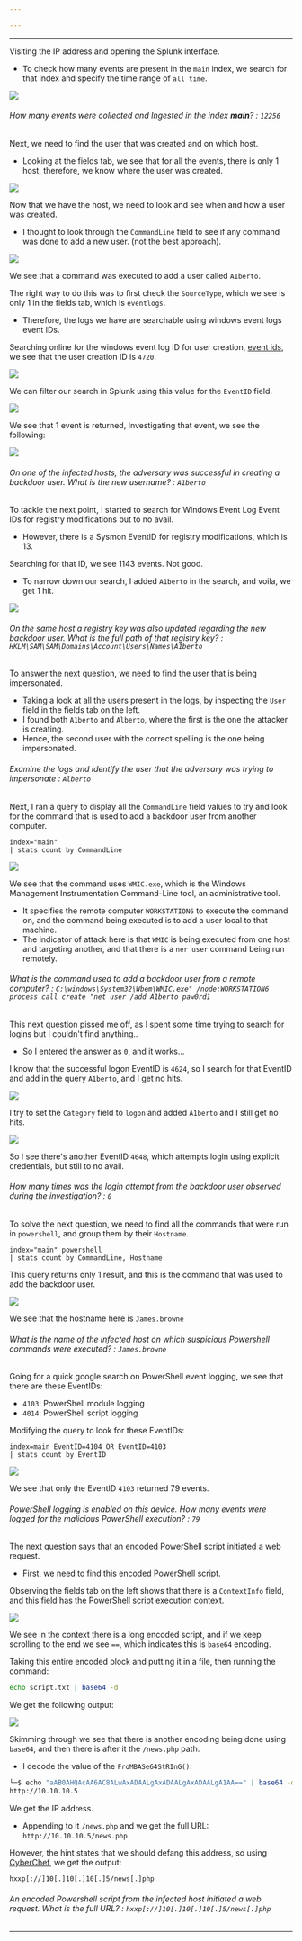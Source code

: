 ```yaml
---

---
```


---

Visiting the IP address and opening the Splunk interface.
- To check how many events are present in the `main` index, we search for that index and specify the time range of `all time`.

![](./screenshots/splunk-1.png)

###### How many events were collected and Ingested in the index **main**? : `12256`

Next, we need to find the user that was created and on which host.
- Looking at the fields tab, we see that for all the events, there is only 1 host, therefore, we know where the user was created.

![](./screenshots/splunk-2.png)

Now that we have the host, we need to look and see when and how a user was created.
- I thought to look through the `CommandLine` field to see if any command was done to add a new user. (not the best approach).

![](./screenshots/splunk-3.png)

We see that a command was executed to add a user called `A1berto`.

The right way to do this was to first check the `SourceType`, which we see is only 1 in the fields tab, which is `eventlogs`.
- Therefore, the logs we have are searchable using windows event logs event IDs.

Searching online for the windows event log ID for user creation, [event ids](https://www.ultimatewindowssecurity.com/securitylog/encyclopedia/), we see that the user creation ID is `4720`.

![](./screenshots/splunk-4.png)

We can filter our search in Splunk using this value for the `EventID` field.

![](./screenshots/splunk-5.png)

We see that 1 event is returned, Investigating that event, we see the following:

![](./screenshots/splunk-6.png)

###### On one of the infected hosts, the adversary was successful in creating a backdoor user. What is the new username? : `A1berto`

To tackle the next point, I started to search for Windows Event Log Event IDs for registry modifications but to no avail.
- However, there is a Sysmon EventID for registry modifications, which is 13.

Searching for that ID, we see 1143 events. Not good.
- To narrow down our search, I added `A1berto` in the search, and voila, we get 1 hit.

![](./screenshots/Splunk-7.png)

###### On the same host a registry key was also updated regarding the new backdoor user. What is the full path of that registry key? : `HKLM\SAM\SAM\Domains\Account\Users\Names\A1berto`

To answer the next question, we need to find the user that is being impersonated.
- Taking a look at all the users present in the logs, by inspecting the `User` field in the fields tab on the left. 
- I found both `A1berto` and `Alberto`, where the first is the one the attacker is creating.
- Hence, the second user with the correct spelling is the one being impersonated.

###### Examine the logs and identify the user that the adversary was trying to impersonate : `Alberto`

Next, I ran a query to display all the `CommandLine` field values to try and look for the command that is used to add a backdoor user from another computer.

```
index="main" 
| stats count by CommandLine
```

![](./screenshots/Splunk-8.png)

We see that the command uses `WMIC.exe`, which is the Windows Management Instrumentation Command-Line tool, an administrative tool.
- It specifies the remote computer `WORKSTATION6` to execute the command on, and the command being executed is to add a user local to that machine.
- The indicator of attack here is that `WMIC` is being executed from one host and targeting another, and that there is a `ner user` command being run remotely.

###### What is the command used to add a backdoor user from a remote computer? : `C:\windows\System32\Wbem\WMIC.exe" /node:WORKSTATION6 process call create "net user /add A1berto paw0rd1`

This next question pissed me off, as I spent some time trying to search for logins but I couldn't find anything..
- So I entered the answer as `0`, and it works...

I know that the successful logon EventID is `4624`, so I search for that EventID and add in the query `A1berto`, and I get no hits.

![](./screenshots/Splunk-9.png)

I try to set the `Category` field to `logon` and added `A1berto` and I still get no hits.

![](./screenshots/Splunk-10.png)

So I see there's another EventID `4648`, which attempts login using explicit credentials, but still to no avail.

###### How many times was the login attempt from the backdoor user observed during the investigation? : `0`

To solve the next question, we need to find all the commands that were run in `powershell`, and group them by their `Hostname`.
```
index="main" powershell
| stats count by CommandLine, Hostname
```

This query returns only 1 result, and this is the command that was used to add the backdoor user.

![](./screenshots/Splunk-11.png)

We see that the hostname here is `James.browne`

###### What is the name of the infected host on which suspicious Powershell commands were executed? : `James.browne`

Going for a quick google search on PowerShell event logging, we see that there are these EventIDs:
- `4103`: PowerShell module logging
- `4014`: PowerShell script logging

Modifying the query to look for these EventIDs:
```
index=main EventID=4104 OR EventID=4103
| stats count by EventID
```

![](./screenshots/Splunk-12.png)

We see that only the EventID `4103` returned 79 events.

###### PowerShell logging is enabled on this device. How many events were logged for the malicious PowerShell execution? : `79`

The next question says that an encoded PowerShell script initiated a web request.
- First, we need to find this encoded PowerShell script.

Observing the fields tab on the left shows that there is a `ContextInfo` field, and this field has the PowerShell script execution context.

![](./screenshots/Splunk-13.png)

We see in the context there is a long encoded script, and if we keep scrolling to the end we see `==`, which indicates this is `base64` encoding.

Taking this entire encoded block and putting it in a file, then running the command:
```bash
echo script.txt | base64 -d
```

We get the following output:

![](./screenshots/Splunk-14.png)

Skimming through we see that there is another encoding being done using `base64`, and then there is after it the `/news.php` path.
- I decode the value of the `FroMBASe64StRInG()`:

```bash
└─$ echo "aAB0AHQAcAA6AC8ALwAxADAALgAxADAALgAxADAALgA1AA==" | base64 -d 
http://10.10.10.5  
```

We get the IP address.
- Appending to it `/news.php` and we get the full URL: `http://10.10.10.5/news.php`

However, the hint states that we should defang this address, so using [CyberChef](https://toolbox.itsec.tamu.edu/#recipe=Defang_URL(true,true,true,'Valid%20domains%20and%20full%20URLs')&input=aHR0cDovLzEwLjEwLjEwLjUvbmV3cy5waHA), we get the output:
```
hxxp[://]10[.]10[.]10[.]5/news[.]php
```

###### An encoded Powershell script from the infected host initiated a web request. What is the full URL? : `hxxp[://]10[.]10[.]10[.]5/news[.]php`

---
